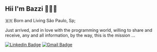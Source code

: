 ## Hii I'm Bazzi 🙋🏽‍♂️


 🇧🇷 Born and Living São Paulo, Sp;
 
 
 Just arrived, and in love with the programming world, willing to share and receive, any and all information, by the way, this is the mission ...
 



[![Linkedin Badge](https://img.shields.io/badge/-Vinícius%20Ferreira-4d79ff?style=flat-square&logo=Linkedin&logoColor=white&link=https://www.linkedin.com/in/vinicius-ferreira-564845150/)](https://www.linkedin.com/in/vinicius-ferreira-564845150/) 
[![Gmail Badge](https://img.shields.io/badge/-vinibazilio31@gmail.com-ff5050(url)?style=flat-square&logo=Gmail&logoColor=white&link=mailto:vinibazilio31@gmail.com)](mailto:vinibazilio31@gmail.com)
